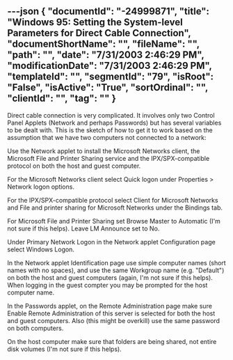 ---json
{
  "documentId": "-24999871",
  "title": "Windows 95: Setting the System-level Parameters for Direct Cable Connection",
  "documentShortName": "",
  "fileName": "",
  "path": "",
  "date": "7/31/2003 2:46:29 PM",
  "modificationDate": "7/31/2003 2:46:29 PM",
  "templateId": "",
  "segmentId": "79",
  "isRoot": "False",
  "isActive": "True",
  "sortOrdinal": "",
  "clientId": "",
  "tag": ""
}
---

Direct cable connection is very complicated. It involves only two Control Panel Applets (Network and perhaps Passwords) but has several variables to be dealt with. This is the sketch of how to get it to work based on the assumption that we have two computers not connected to a network:

Use the Network applet to install the Microsoft Networks client, the Microsoft File and Printer Sharing service and the IPX/SPX-compatible protocol on both the host and guest computer.

For the Microsoft Networks client select Quick logon under Properties &gt; Network logon options.

For the IPX/SPX-compatible protocol select Client for Microsoft Networks and File and printer sharing for Microsoft Networks under the Bindings tab.

For Microsoft File and Printer Sharing set Browse Master to Automatic (I'm not sure if this helps). Leave LM Announce set to No.

Under Primary Network Logon in the Network applet Configuration page select Windows Logon.

In the Network applet Identification page use simple computer names (short names with no spaces), and use the same Workgroup name (e.g. &quot;Default&quot;) on both the host and guest computers (again, I'm not sure if this helps). When logging in the guest compter you may be prompted for the host computer name.

In the Passwords applet, on the Remote Administration page make sure Enable Remote Administration of this server is selected for both the host and guest computers. Also (this might be overkill) use the same password on both computers.

On the host computer make sure that folders are being shared, not entire disk volumes (I'm not sure if this helps).
